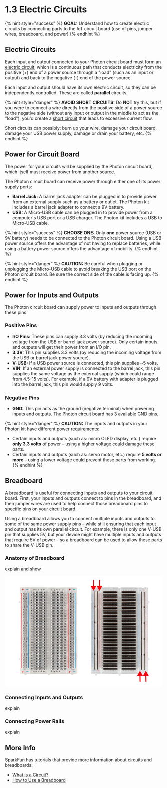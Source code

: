 # 1.3 Electric Circuits

{% hint style="success" %}
**GOAL:**  Understand how to create electric circuits by connecting parts to the IoT circuit board \(use of pins, jumper wires, breadboard, and power\)
{% endhint %}

## Electric Circuits

Each input and output connected to your Photon circuit board must form an [electric circuit](https://www.dummies.com/programming/electronics/components/what-is-an-electronic-circuit/), which is a continuous path that conducts electricity from the positive \(+\) end of a power source through a "load" \(such as an input or output\) and back to the negative \(-\) end of the power source.

Each input and output should have its own electric circuit, so they can be independently controlled. These are called **parallel** circuits.

{% hint style="danger" %}
**AVOID SHORT CIRCUITS:**  Do **NOT** try this, but if you were to connect a wire directly from the positive side of a power source to the negative side \(without any input or output in the middle to act as the "load"\), you'd create a [short circuit](https://en.wikipedia.org/wiki/Short_circuit) that leads to excessive current flow.

Short circuits can possibly:  burn up your wire, damage your circuit board, damage your USB power supply, damage or drain your battery, etc.
{% endhint %}

## Power for Circuit Board

The power for your circuits will be supplied by the Photon circuit board, which itself must receive power from another source.

The Photon circuit board can receive power through either one of its power supply ports:

* **Barrel Jack:**  A barrel jack adapter can be plugged in to provide power from an external supply such as a battery or outlet. The Photon kit includes a barrel jack adapter to connect a 9V battery.
* **USB:**  A Micro-USB cable can be plugged in to provide power from a computer's USB port or a USB charger. The Photon kit includes a USB to Micro-USB cable.

{% hint style="success" %}
**CHOOSE ONE:**  Only **one** power source \(USB or 9V battery\) needs to be connected to the Photon circuit board. Using a USB power source offers the advantage of not having to replace batteries, while using a battery power source offers the advantage of mobility.
{% endhint %}

{% hint style="danger" %}
**CAUTION:**  Be careful when plugging or unplugging the Micro-USB cable to avoid breaking the USB port on the Photon circuit board. Be sure the correct side of the cable is facing up.
{% endhint %}

## Power for Inputs and Outputs

The Photon circuit board can supply power to inputs and outputs through these pins:

### Positive Pins

* **I/O Pins:**  These pins can supply 3.3 volts \(by reducing the incoming voltage from the USB or barrel jack power source\). Only certain inputs and outputs will get their power from an I/O pin.
* **3.3V:**  This pin supplies 3.3 volts \(by reducing the incoming voltage from the USB or barrel jack power source\).
* **V-USB:**  If a USB power source is connected, this pin supplies ~5 volts.
* **VIN:**  If an external power supply is connected to the barrel jack, this pin supplies the same voltage as the external supply \(which could range from 4.5-15 volts\).  For example, if a 9V battery with adapter is plugged into the barrel jack, this pin would supply 9 volts.

### Negative Pins

* **GND:**  This pin acts as the ground \(negative terminal\) when powering inputs and outputs. The Photon circuit board has 3 available GND pins.

{% hint style="danger" %}
**CAUTION:**  The inputs and outputs in your Photon kit have different power requirements:

* Certain inputs and outputs \(such as: micro OLED display, etc.\) require **only 3.3 volts** of power – using a higher voltage could damage these parts.
* Certain inputs and outputs \(such as: servo motor, etc.\) require **5 volts or more** – using a lower voltage could prevent these parts from working.
{% endhint %}

## Breadboard

A breadboard is useful for connecting inputs and outputs to your circuit board. First, your inputs and outputs connect to pins in the breadboard, and then jumper wires are used to help connect those breadboard pins to specific pins on your circuit board.

Using a breadboard allows you to connect multiple inputs and outputs to some of the same power supply pins – while still ensuring that each input and output has its own parallel circuit. For example, there is only one V-USB pin that supplies 5V, but your device might have multiple inputs and outputs that require 5V of power – so a breadboard can be used to allow these parts to share the V-USB pin.

### Anatomy of Breadboard

explain and show

![Top View of Breadboard \(on left\) and Inside View of Breadboard \(on right\)](../../.gitbook/assets/breadboard-inside.jpg)

### Connecting Inputs and Outputs

explain

### Connecting Power Rails

explain

## More Info

SparkFun has tutorials that provide more information about circuits and breadboards:

* [What is a Circuit?](https://learn.sparkfun.com/tutorials/what-is-a-circuit)
* [How to Use a Breadboard](https://learn.sparkfun.com/tutorials/how-to-use-a-breadboard)

